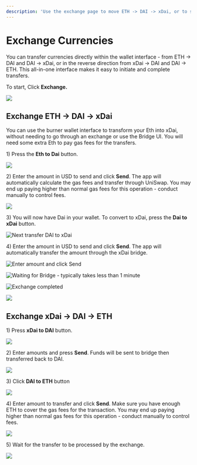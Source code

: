 ```yaml
---
description: 'Use the exchange page to move ETH -> DAI -> xDai, or to send ETH or DAI.'
---
```


# Exchange Currencies

You can transfer currencies directly within the wallet interface - from ETH -&gt; DAI and DAI -&gt; xDai, or in the reverse direction from xDai -&gt; DAI and DAI -&gt; ETH.  This all-in-one interface makes it easy to initiate and complete transfers.

To start, Click **Exchange.**

![](../../.gitbook/assets/bw-exchange1.png)

## Exchange ETH -&gt; DAI -&gt; xDai

You can use the burner wallet interface to transform your Eth into xDai, without needing to go through an exchange or use the Bridge UI. You will need some extra Eth to pay gas fees for the transfers.

1\) Press the **Eth to Dai** button.

![](../../.gitbook/assets/eth-dai-1.png)

2\) Enter the amount in USD to send and click **Send**. The app will automatically calculate the gas fees and transfer through UniSwap. You may end up paying higher than normal gas fees for this operation - conduct manually to control fees.

![](../../.gitbook/assets/amount-and-send1.png)

 3\) You will now have Dai in your wallet. To convert to xDai, press the **Dai to xDai** button.

![Next transfer DAI to xDai](../../.gitbook/assets/dai-to-xdai.png)

4\) Enter the amount in USD to send and click **Send**. The app will automatically transfer the amount through the xDai bridge.

![Enter amount and click Send](../../.gitbook/assets/amount-and-send%20%281%29.png)

![Waiting for Bridge - typically takes less than 1 minute](../../.gitbook/assets/wait-tfor-bridge.png)

![Exchange completed](../../.gitbook/assets/exchanged.png)



![](../../.gitbook/assets/bw-ex-1.png)

## Exchange xDai -&gt; DAI -&gt; ETH

1\) Press **xDai to DAI** button. 

![](../../.gitbook/assets/transfer-1.png)

2\) Enter amounts and press **Send**. Funds will be sent to bridge then transferred back to DAI.

![](../../.gitbook/assets/transfer-2.png)

3\) Click **DAI to ETH** button

![](../../.gitbook/assets/transfer-3.png)

4\) Enter amount to transfer and click **Send**. Make sure you have enough ETH to cover the gas fees for the transaction. You may end up paying higher than normal gas fees for this operation - conduct manually to control fees.

![](../../.gitbook/assets/transfer-4.png)

5\) Wait for the transfer to be processed by the exchange.

![](../../.gitbook/assets/transfer-5.png)

